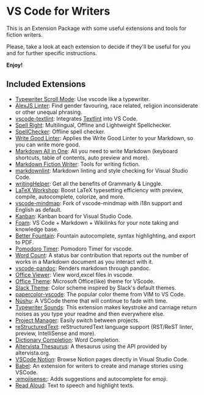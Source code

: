 # VS Code for Writers

This is an Extension Package with some useful extensions and tools for fiction writers.

Please, take a look at each extension to decide if they'll be useful for you and for further specific instructions.

**Enjoy!**

## Included Extensions

* [Typewriter Scroll Mode](https://marketplace.visualstudio.com/items?itemName=andyhuzhill.typewriterscrollmode): Use vscode like a typewriter.
* [AlexJS Linter](https://marketplace.visualstudio.com/items?itemName=TLahmann.alex-linter): Find gender favouring, race related, religion inconsiderate or other unequal phrasing.
* [vscode-textlint](https://marketplace.visualstudio.com/items?itemName=taichi.vscode-textlint): Integrates [Textlint](https://textlint.github.io/) into VS Code.
* [Spell Right](https://marketplace.visualstudio.com/items?itemName=ban.spellright): Multilingual, Offline and Lightweight Spellchecker.
* [SpellChecker](https://marketplace.visualstudio.com/items?itemName=swyphcosmo.spellchecker): Offline spell checker.
* [Write Good Linter](https://marketplace.visualstudio.com/items?itemName=travisthetechie.write-good-linter): Applies the Write Good Linter to your Markdown, so you can write more good.
* [Markdown All in One](https://marketplace.visualstudio.com/items?itemName=yzhang.markdown-all-in-one): All you need to write Markdown (keyboard shortcuts, table of contents, auto preview and more).
* [Markdown Fiction Writer](https://marketplace.visualstudio.com/items?itemName=vsc-zoctarine.markdown-fiction-writer): Tools for writing fiction.
* [markdownlint](https://marketplace.visualstudio.com/items?itemName=DavidAnson.vscode-markdownlint): Markdown linting and style checking for Visual Studio Code.
* [writingHelper](https://marketplace.visualstudio.com/items?itemName=istarwyh.writinghelper): Get all the benefits of Grammarly & Linggle.
* [LaTeX Workshop](https://marketplace.visualstudio.com/items?itemName=james-yu.latex-workshop): Boost LaTeX typesetting efficiency with preview, compile, autocomplete, colorize, and more.
* [vscode-mindmap](https://marketplace.visualstudio.com/items?itemName=pmcxs.vscode-mindmap): Fork of vscode-mindmap with i18n support and English as default.
* [Kanban](https://marketplace.visualstudio.com/items?itemName=mkloubert.vscode-kanban): Kanban board for Visual Studio Code.
* [Foam](https://marketplace.visualstudio.com/items?itemName=foam.foam-vscode): VS Code + Markdown + Wikilinks for your note taking and knowledge base.
* [Better Fountain](https://marketplace.visualstudio.com/items?itemName=piersdeseilligny.betterfountain): Fountain autocomplete, syntax highlighting, and export to PDF.
* [Pomodoro Timer](https://marketplace.visualstudio.com/items?itemName=lkytal.pomodoro): Pomodoro Timer for vscode.
* [Word Count](https://marketplace.visualstudio.com/items?itemName=ms-vscode.wordcount): A status bar contribution that reports out the number of works in a Markdown document as you interact with it.
* [vscode-pandoc](https://marketplace.visualstudio.com/items?itemName=dougfinke.vscode-pandoc): Renders markdown through pandoc.
* [Office Viewer](https://marketplace.visualstudio.com/items?itemName=cweijan.vscode-office): View word,excel files in vscode.
* [Office Theme](https://marketplace.visualstudio.com/items?itemName=huacat.office-theme): Microsoft Office(like) theme for VScode.
* [Slack Theme](https://marketplace.visualstudio.com/items?itemName=felipe-mendes.slack-theme): Color scheme inspired by Slack's default themes.
* [papercolor-vscode](https://marketplace.visualstudio.com/items?itemName=rozbo.papercolor-vscode): The popular color theme from VIM to VS Code.
* [Nüshu](https://marketplace.visualstudio.com/items?itemName=wheredoesyourmindgo.nushu-vscode-theme): A VSCode theme that will continue to fade with time.
* [Typewriter Sounds](https://marketplace.visualstudio.com/items?itemName=timreilly.typewriter-sounds): This extension makes keystroke and carriage return noises as you type your readme and then everywhere else.
* [Project Manager](https://marketplace.visualstudio.com/items?itemName=alefragnani.project-manager): Easily switch between projects.
* [reStructuredText](https://marketplace.visualstudio.com/items?itemName=lextudio.restructuredtext): reStructuredText language support (RST/ReST linter, preview, IntelliSense and more).
* [Dictionary Completion](https://marketplace.visualstudio.com/items?itemName=yzhang.dictionary-completion): Word Completion.
* [Altervista Thesaurus](https://marketplace.visualstudio.com/items?itemName=brunnerh.altervista-thesaurus): A thesaurus using the API provided by altervista.org.
* [VSCode Notion](https://marketplace.visualstudio.com/items?itemName=frenco.vscode-notion): Browse Notion pages directly in Visual Studio Code.
* [Babel](https://marketplace.visualstudio.com/items?itemName=wmorellato.babel): An extension for writers to create and manage stories using VSCode.
* [:emojisense:](https://marketplace.visualstudio.com/items?itemName=bierner.emojisense): Adds suggestions and autocomplete for emoji.
* [Read Aloud](https://marketplace.visualstudio.com/items?itemName=azu.read-aloud-text): Text to speech and highlight texts.

